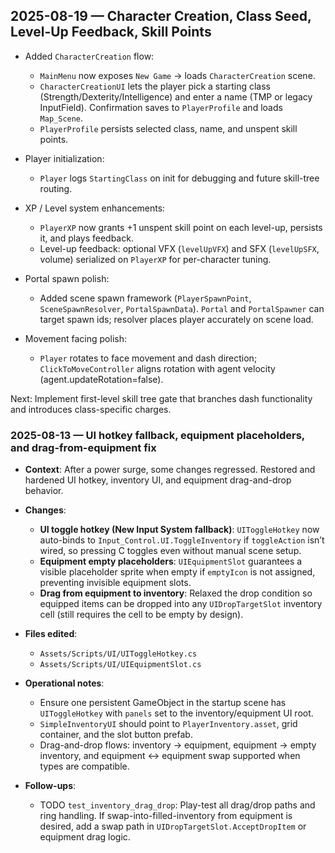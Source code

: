 ## 2025-08-19 — Character Creation, Class Seed, Level-Up Feedback, Skill Points

- Added `CharacterCreation` flow:
  - `MainMenu` now exposes `New Game` → loads `CharacterCreation` scene.
  - `CharacterCreationUI` lets the player pick a starting class (Strength/Dexterity/Intelligence) and enter a name (TMP or legacy InputField). Confirmation saves to `PlayerProfile` and loads `Map_Scene`.
  - `PlayerProfile` persists selected class, name, and unspent skill points.

- Player initialization:
  - `Player` logs `StartingClass` on init for debugging and future skill-tree routing.

- XP / Level system enhancements:
  - `PlayerXP` now grants +1 unspent skill point on each level-up, persists it, and plays feedback.
  - Level-up feedback: optional VFX (`levelUpVFX`) and SFX (`levelUpSFX`, volume) serialized on `PlayerXP` for per-character tuning.

- Portal spawn polish:
  - Added scene spawn framework (`PlayerSpawnPoint`, `SceneSpawnResolver`, `PortalSpawnData`). `Portal` and `PortalSpawner` can target spawn ids; resolver places player accurately on scene load.

- Movement facing polish:
  - `Player` rotates to face movement and dash direction; `ClickToMoveController` aligns rotation with agent velocity (agent.updateRotation=false).

Next: Implement first-level skill tree gate that branches dash functionality and introduces class-specific charges.

### 2025-08-13 — UI hotkey fallback, equipment placeholders, and drag-from-equipment fix

- **Context**: After a power surge, some changes regressed. Restored and hardened UI hotkey, inventory UI, and equipment drag-and-drop behavior.

- **Changes**:
  - **UI toggle hotkey (New Input System fallback)**: `UIToggleHotkey` now auto-binds to `Input_Control.UI.ToggleInventory` if `toggleAction` isn’t wired, so pressing C toggles even without manual scene setup.
  - **Equipment empty placeholders**: `UIEquipmentSlot` guarantees a visible placeholder sprite when empty if `emptyIcon` is not assigned, preventing invisible equipment slots.
  - **Drag from equipment to inventory**: Relaxed the drop condition so equipped items can be dropped into any `UIDropTargetSlot` inventory cell (still requires the cell to be empty by design).

- **Files edited**:
  - `Assets/Scripts/UI/UIToggleHotkey.cs`
  - `Assets/Scripts/UI/UIEquipmentSlot.cs`

- **Operational notes**:
  - Ensure one persistent GameObject in the startup scene has `UIToggleHotkey` with `panels` set to the inventory/equipment UI root.
  - `SimpleInventoryUI` should point to `PlayerInventory.asset`, grid container, and the slot button prefab.
  - Drag-and-drop flows: inventory → equipment, equipment → empty inventory, and equipment ↔ equipment swap supported when types are compatible.

- **Follow-ups**:
  - TODO `test_inventory_drag_drop`: Play-test all drag/drop paths and ring handling. If swap-into-filled-inventory from equipment is desired, add a swap path in `UIDropTargetSlot.AcceptDropItem` or equipment drag logic.


